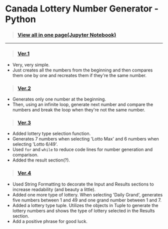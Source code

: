 # Canada Lottery Number Generator - Python

> ### [View all in one page(Jupyter Notebook)](https://github.com/brendensong/Canada-Lottery-Number-Generator/blob/main/Canada%20Lottery%20Number%20Generator.ipynb)
---
> ### [Ver.1](https://github.com/brendensong/Canada-Lottery-Number-Generator/blob/main/python_code_files/lottery_numbers.py)
- Very, very simple.
- Just creates all the numbers from the beginning and then compares them one by one and recreates them if they're the same number.

> ### [Ver.2](https://github.com/brendensong/Canada-Lottery-Number-Generator/blob/main/python_code_files/lottery_numbers_2.py)
- Generates only one number at the beginning.
- Then, using an infinite loop, generate next number and compare the numbers and break the loop when they're not the same number.

> ### [Ver.3](https://github.com/brendensong/Canada-Lottery-Number-Generator/blob/main/python_code_files/lottery_numbers_3.py)
- Added lottery type selection function.
- Generates 7 numbers when selecting 'Lotto Max' and 6 numbers when selecting 'Lotto 6/49'.
- Used `for` and `while` to reduce code lines for number generation and comparison.
- Added the result section(?).

> ### [Ver.4](https://github.com/brendensong/Canada-Lottery-Number-Generator/blob/main/python_code_files/Canada_lottery_number_generator.py)
- Used String Formatting to decorate the Input and Results sections to increase readability (and beauty a little).
- Added one more type of lottery. When selecting 'Daily Grand', generates five numbers between 1 and 49 and one grand number between 1 and 7.
- Added a lottery type tuple. Utilizes the objects in Tuple to generate the lottery numbers and shows the type of lottery selected in the Results section.
- Add a positive phrase for good luck.
